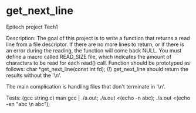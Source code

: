 # get_next_line
Epitech project Tech1

Description:
The goal of this project is to write a function that returns a read line from a file descriptor.
If there are no more lines to return, or if there is an error during the reading, the function will come back NULL.
You must define a macro called READ_SIZE file, which indicates the amount of characters to be read for each read() call.
Function should be prototyped as follows: char *get_next_line(const int fd);
(!) get_next_line should return the results without the '\n'.

The main complication is handling files that don't terminate in '\n'.

Tests: (gcc string.c)
man gcc | ./a.out;
./a.out <(echo -n abc);
./a.out <(echo -en "abc \n abc");
